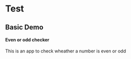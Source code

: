 # Test

## Basic Demo

#### Even or odd checker

This is an app to check wheather a number is even or odd
